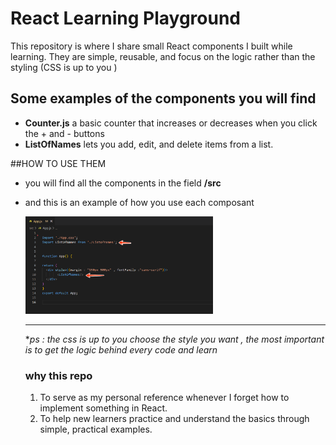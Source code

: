 # React Learning Playground 
This repository is where I share small React components I built while learning.
They are simple, reusable, and focus on the logic rather than the styling (CSS is up to you )

## Some examples of the components you will find 
- **Counter.js** a basic counter that increases or decreases when you click the + and - buttons
- **ListOfNames** lets you add, edit, and delete items from a list.

##HOW TO USE THEM 
- you will find all the components in the field **/src** 
- and this is an example of how you use each composant

  <img src="exampleofusecom.png" alt="Alt text" width="300"/>

  ---
  **ps : the css is up to you choose the style you want , the most important is to get the logic behind every code and learn* 

  ### why this repo 
  1. To serve as my personal reference whenever I forget how to implement something in React.
  2. To help new learners practice and understand the basics through simple, practical examples.

    
  

  
